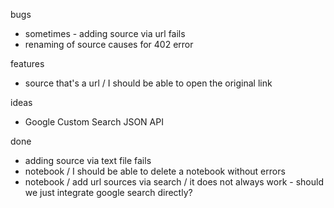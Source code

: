 bugs
- sometimes - adding source via url fails
- renaming of source causes for 402 error


features
- source that's a url / I should be able to open the original link

ideas
- Google Custom Search JSON API

done
- adding source via text file fails
- notebook / I should be able to delete a notebook without errors
- notebook / add url sources via search / it does not always work - should we just integrate google search directly?


